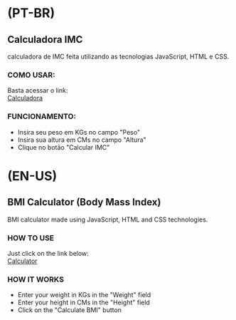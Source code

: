 # (PT-BR)
## Calculadora IMC
 calculadora de IMC feita utilizando as tecnologias JavaScript, HTML e CSS.
 
 ### COMO USAR:
 Basta acessar o link:<br>
 [Calculadora](https://jpcchaves.github.io/Calculadora-IMC/)
 
 ### FUNCIONAMENTO:
 - Insira seu peso em KGs no campo "Peso"
 - Insira sua altura em CMs no campo "Altura"
 - Clique no botão "Calcular IMC"

# (EN-US)

## BMI Calculator (Body Mass Index)
BMI calculator made using JavaScript, HTML and CSS technologies.

### HOW TO USE
Just click on the link below:<br>
 [Calculator](https://jpcchaves.github.io/Calculadora-IMC/)

### HOW IT WORKS
- Enter your weight in KGs in the "Weight" field
- Enter your height in CMs in the "Height" field
- Click on the "Calculate BMI" button
